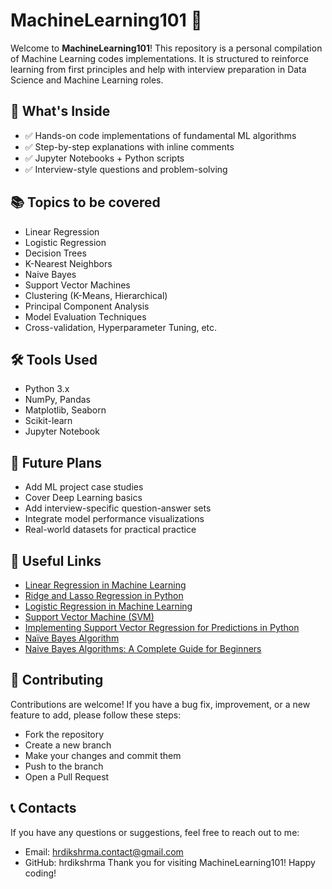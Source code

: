 
# MachineLearning101 🤖

Welcome to **MachineLearning101**! This repository is a personal compilation of Machine Learning codes implementations. It is structured to reinforce learning from first principles and help with interview preparation in Data Science and Machine Learning roles.

## 🧠 What's Inside

- ✅ Hands-on code implementations of fundamental ML algorithms
- ✅ Step-by-step explanations with inline comments
- ✅ Jupyter Notebooks + Python scripts
- ✅ Interview-style questions and problem-solving

## 📚 Topics to be covered

- Linear Regression 
- Logistic Regression
- Decision Trees
- K-Nearest Neighbors
- Naive Bayes
- Support Vector Machines
- Clustering (K-Means, Hierarchical)
- Principal Component Analysis
- Model Evaluation Techniques
- Cross-validation, Hyperparameter Tuning, etc.
## 🛠️ Tools Used

- Python 3.x
- NumPy, Pandas
- Matplotlib, Seaborn
- Scikit-learn
- Jupyter Notebook
## 📌 Future Plans

- Add ML project case studies
- Cover Deep Learning basics
- Add interview-specific question-answer sets
- Integrate model performance visualizations
- Real-world datasets for practical practice

## 🔗 Useful Links
- [Linear Regression in Machine Learning](https://www.analyticsvidhya.com/blog/2021/10/everything-you-need-to-know-about-linear-regression/#h-simple-linear-regression)
- [Ridge and Lasso Regression in Python](https://www.analyticsvidhya.com/blog/2016/01/ridge-lasso-regression-python-complete-tutorial/)
- [Logistic Regression in Machine Learning](https://www.analyticsvidhya.com/blog/2021/08/conceptual-understanding-of-logistic-regression-for-data-science-beginners/)
- [Support Vector Machine (SVM)](https://www.analyticsvidhya.com/blog/2021/10/support-vector-machinessvm-a-complete-guide-for-beginners/)
- [Implementing Support Vector Regression for Predictions in Python](https://medium.com/@niousha.rf/support-vector-regressor-theory-and-coding-exercise-in-python-ca6a7dfda927)
- [Naïve Bayes Algorithm](https://medium.com/analytics-vidhya/na%C3%AFve-bayes-algorithm-5bf31e9032a2)
- [Naive Bayes Algorithms: A Complete Guide for Beginners](https://www.analyticsvidhya.com/blog/2023/01/naive-bayes-algorithms-a-complete-guide-for-beginners/)

## 🤝 Contributing

Contributions are welcome! If you have a bug fix, improvement, or a new feature to add, please follow these steps:
- Fork the repository
- Create a new branch
- Make your changes and commit them
- Push to the branch
- Open a Pull Request
## 📞 Contacts

If you have any questions or suggestions, feel free to reach out to me:
- Email: hrdikshrma.contact@gmail.com
- GitHub: hrdikshrma
Thank you for visiting MachineLearning101! Happy coding!

